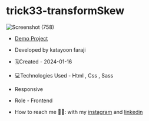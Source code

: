 # trick33-transformSkew
![Screenshot (758)](https://github.com/katayoon-faraji-web/trick33-transformSkew/assets/144775981/f2867ccc-2789-4664-9f59-6fe4e922e661)
- [Demo Project](https://katayoon-faraji-web.github.io/trick33-transformSkew/)

- Developed by katayoon faraji

- 🗓️Created - 2024-01-16

- 💻Technologies Used - Html , Css , Sass 

- Responsive
  
- Role - Frontend

- How to reach me 👩🏻: with my [instagram](https://instagram.com/katayoon_faraji_web) and [linkedin](https://www.linkedin.com/in/katayoon-faraji-web-3b722b207r)
